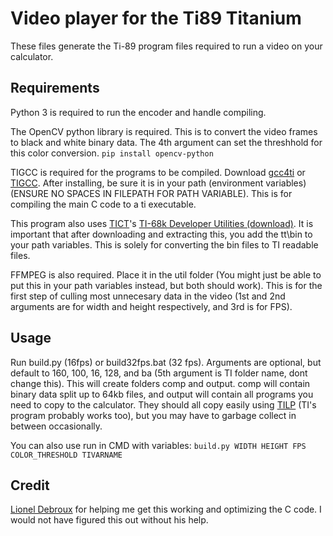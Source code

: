 # Video player for the Ti89 Titanium

These files generate the Ti-89 program files required to run a video on your calculator.

## Requirements

Python 3 is required to run the encoder and handle compiling. 

The OpenCV python library is required. This is to convert the video frames to black and white binary data. The 4th argument can set the threshhold for this color conversion. 
`pip install opencv-python`

TIGCC is required for the programs to be compiled. Download [gcc4ti](https://github.com/debrouxl/gcc4ti) or [TIGCC](http://tigcc.ticalc.org/download.html).
After installing, be sure it is in your path (environment variables) (ENSURE NO SPACES IN FILEPATH FOR PATH VARIABLE). This is for compiling the main C code to a ti executable. 

This program also uses [TICT](http://tict.ticalc.org/)'s [TI-68k Developer Utilities (download)](http://tict.ticalc.org/downloads/tt140.tar.bz2). It is important that after downloading and extracting this, you add the tt\bin to your path variables. This is solely for converting the bin files to TI readable files. 

FFMPEG is also required. Place it in the util folder (You might just be able to put this in your path variables instead, but both should work). This is for the first step of culling most unnecesary data in the video (1st and 2nd arguments are for width and height respectively, and 3rd is for FPS).

## Usage

Run build.py (16fps) or build32fps.bat (32 fps). Arguments are optional, but default to 160, 100, 16, 128, and ba (5th argument is TI folder name, dont change this). This will create folders comp and output. comp will contain binary data split up to 64kb files, and output will contain all programs you need to copy to the calculator. They should all copy easily using [TILP](http://lpg.ticalc.org/prj_tilp/) (TI's program probably works too), but you may have to garbage collect in between occasionally.

You can also use run in CMD with variables:
`build.py WIDTH HEIGHT FPS COLOR_THRESHOLD TIVARNAME`

## Credit

[Lionel Debroux](https://github.com/debrouxl) for helping me get this working and optimizing the C code. I would not have figured this out without his help.
